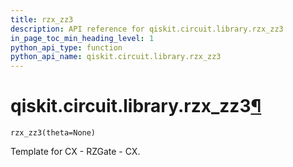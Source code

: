 ```yaml
---
title: rzx_zz3
description: API reference for qiskit.circuit.library.rzx_zz3
in_page_toc_min_heading_level: 1
python_api_type: function
python_api_name: qiskit.circuit.library.rzx_zz3
---
```


# qiskit.circuit.library.rzx\_zz3[¶](#qiskit-circuit-library-rzx-zz3 "Permalink to this headline")

<span id="qiskit.circuit.library.rzx_zz3" />

`rzx_zz3(theta=None)`

Template for CX - RZGate - CX.

